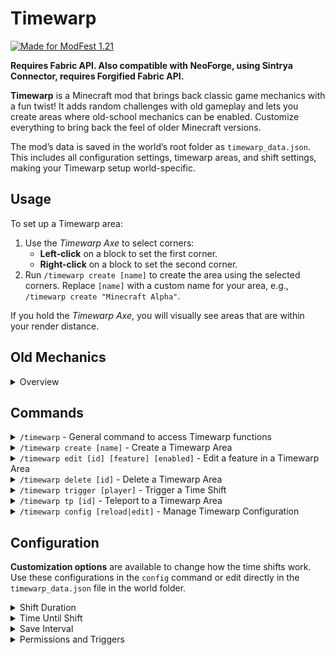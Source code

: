 # Timewarp

[![Made for ModFest 1.21](https://cdn.modrinth.com/data/cached_images/3b57a6c281e514bc6d3bb36f3dd5621b015a0185.png)](https://modfest.net/1.21)

**Requires Fabric API. Also compatible with NeoForge, using Sintrya Connector, requires Forgified Fabric API.**

**Timewarp** is a Minecraft mod that brings back classic game mechanics with a fun twist! It adds random challenges with old gameplay and lets you create areas where old-school mechanics can be enabled. Customize everything to bring back the feel of older Minecraft versions.

The mod’s data is saved in the world’s root folder as `timewarp_data.json`. This includes all configuration settings, timewarp areas, and shift settings, making your Timewarp setup world-specific.
## Usage

To set up a Timewarp area:

1. Use the *Timewarp Axe* to select corners:
   - **Left-click** on a block to set the first corner.
   - **Right-click** on a block to set the second corner.
2. Run `/timewarp create [name]` to create the area using the selected corners. Replace `[name]` with a custom name for your area, e.g., `/timewarp create "Minecraft Alpha"`.

If you hold the *Timewarp Axe*, you will visually see areas that are within your render distance.
## Old Mechanics

<details>
<summary>Overview</summary>

- **`allowStacking`**: Prevents stacking of food items.
- **`oldMinecart`**: The player’s head moves according to the minecart's direction.
- **`oldAnimalBehavior`**: Sheep, chickens, and cows don’t drop food. Punching sheep drops wool.
- **`allowSprinting`**: Toggles whether sprinting is allowed, as in early Minecraft versions.
- **`versionText`**: Displays classic version text on the screen.
- **`oldGUI`**: Mimics the classic player HUD. Enables the old eating system where food replenishes health directly (no hunger bar) and removes the eating animation.
- **`noFrontView`**: Disables the front-facing player view, as in early versions.
- **`noSneaking`**: Disables sneaking.
- **`noSwimming`**: Disables swimming, as in pre-1.13 versions.
- **`oldCombat`**: Reverts combat mechanics to earlier versions, removing the attack cooldown.
- **`noTrading`**: Disables trading with villagers.
- **`oldLook`**: Uses old textures.
- **`noSmoothLighting`**: Disables smooth lighting.

</details>

## Commands

<details>
<summary><code>/timewarp</code> - General command to access Timewarp functions</summary>

- **Grants** the player a *Timewarp Axe*, allowing manipulation of Timewarp areas.
</details>

<details>
<summary><code>/timewarp create [name]</code> - Create a Timewarp Area</summary>

- **Creates** a Timewarp area using two selected corners.
- **Parameters**: `name` - the name of the area.
- **Example**: `/timewarp create "Minecraft Alpha"`
</details>

<details>
<summary><code>/timewarp edit [id] [feature] [enabled]</code> - Edit a feature in a Timewarp Area</summary>

- **Edits** specific features of an area by ID.
- **Parameters**:
  - `id`: ID of the area.
  - `feature`: Name of the feature to edit.
  - `enabled`: true/false to enable or disable the feature.
- **Features**:
  - `allowStacking`, `oldMinecart`, `oldAnimalBehavior`, `allowSprinting`, `versionText`, `oldGUI`, `noFrontView`, `noSneaking`, `noSwimming`, `oldCombat`, `noTrading`, `oldLook`, `noSmoothLighting`
- **Example**: `/timewarp edit 1 oldCombat true`
</details>

<details>
<summary><code>/timewarp delete [id]</code> - Delete a Timewarp Area</summary>

- **Deletes** a Timewarp area by its ID.
- **Example**: `/timewarp delete 2`
</details>

<details>
<summary><code>/timewarp trigger [player]</code> - Trigger a Time Shift</summary>

- **Forces** a time shift on a specified player, applying random old mechanics.
- **Example**: `/timewarp trigger Player1`
</details>

<details>
<summary><code>/timewarp tp [id]</code> - Teleport to a Timewarp Area</summary>

- **Teleports** the player to the specified area by ID.
- **Example**: `/timewarp tp 2`
</details>

<details>
<summary><code>/timewarp config [reload|edit]</code> - Manage Timewarp Configuration</summary>

- **reload**: Reloads all configuration settings from the data file.
- **edit**: Modify specific config variables.
- **Parameters** for `edit`:
  - `variable`: Setting to edit (`shiftDurationMin`, `shiftDurationMax`, `timeUntilShiftMin`, `timeUntilShiftMax`, `saveInterval`, `opCommandLevel`, `enableTriggering`, `debugMode`)
  - `value`: New value for the variable.
- **Example**: `/timewarp config edit shiftDurationMax 300`
</details>

## Configuration

**Customization options** are available to change how the time shifts work. Use these configurations in the `config` command or edit directly in the `timewarp_data.json` file in the world folder.

<details>
<summary>Shift Duration</summary>

- **`shiftDurationMin`** - Minimum duration of a time shift.
- **`shiftDurationMax`** - Maximum duration of a time shift.
</details>

<details>
<summary>Time Until Shift</summary>

- **`timeUntilShiftMin`** - Minimum time before a new shift starts.
- **`timeUntilShiftMax`** - Maximum time before a new shift starts.
</details>

<details>
<summary>Save Interval</summary>

- **`saveInterval`** - Frequency to save data automatically.
</details>

<details>
<summary>Permissions and Triggers</summary>

- **`opCommandLevel`** - Minimum permission level for commands.
- **`enableTriggering`** - Enable or disable automatic time shift triggers for players.
</details>
